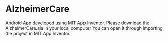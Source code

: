 # AlzheimerCare
Android App developed using MIT App Inventor.
Please download the AlzheimerCare.aia in your local computer
You can open it through importing the project in MIT App Inventor.

